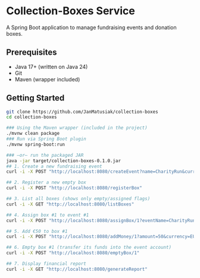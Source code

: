 # Collection-Boxes Service

A Spring Boot application to manage fundraising events and donation boxes.

## Prerequisites

- Java 17+ (written on Java 24)
- Git
- Maven (wrapper included)

## Getting Started

```bash
git clone https://github.com/JanMatusiak/collection-boxes
cd collection-boxes

### Using the Maven wrapper (included in the project)
./mvnw clean package
### Run via Spring Boot plugin
./mvnw spring-boot:run

### —or— run the packaged JAR
java -jar target/collection-boxes-0.1.0.jar
## 1. Create a new fundraising event
curl -i -X POST "http://localhost:8080/createEvent?name=CharityRun&currency=EUR"

## 2. Register a new empty box
curl -i -X POST "http://localhost:8080/registerBox"

## 3. List all boxes (shows only empty/assigned flags)
curl -i -X GET "http://localhost:8080/listBoxes"

## 4. Assign box #1 to event #1
curl -i -X POST "http://localhost:8080/assignBox/1?eventName=CharityRun"

## 5. Add €50 to box #1
curl -i -X POST "http://localhost:8080/addMoney/1?amount=50&currency=EUR"

## 6. Empty box #1 (transfer its funds into the event account)
curl -i -X POST "http://localhost:8080/emptyBox/1"

## 7. Display financial report
curl -i -X GET "http://localhost:8080/generateReport"
